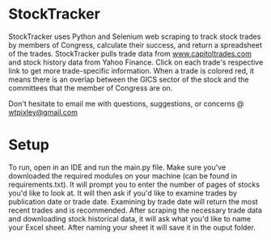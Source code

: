 # StockTracker
StockTracker uses Python and Selenium web scraping to track stock trades by members of Congress, calculate their success, and return a spreadsheet of the trades. StockTracker pulls trade data from www.capitoltrades.com and stock history data from Yahoo Finance. Click on each trade's respective link to get more trade-specific information. When a trade is colored red, it means there is an overlap between the GICS sector of the stock and the committees that the member of Congress are on.

Don't hesitate to email me with questions, suggestions, or concerns @ wtpixley@gmail.com

# Setup

To run, open in an IDE and run the main.py file. Make sure you've downloaded the required modules on your machine (can be found in requirements.txt). It will prompt you to enter the number of pages of stocks you'd like to look at. It will then ask if you'd like to examine trades by publication date or trade date. Examining by trade date will return the most recent trades and is recommended. After scraping the necessary trade data and downloading stock historical data, it will ask what you'd like to name your Excel sheet. After naming your sheet it will save it in the ouput folder.
